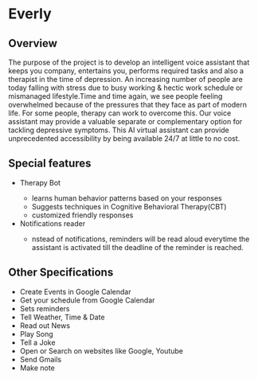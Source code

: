 # Everly

## Overview

The purpose of the project is to develop an intelligent voice assistant that keeps you company, entertains you, performs required tasks and also a therapist in the time of depression.
An increasing number of people are today falling with stress due to busy working & hectic work schedule or mismanaged lifestyle.Time and time again, we see people feeling overwhelmed because of the pressures that they face as part of modern life.
For some people, therapy can work to overcome this. Our voice assistant may provide a valuable separate or complementary option for tackling depressive symptoms. This AI virtual assistant can provide unprecedented accessibility by being available 24/7 at little to no cost.

## Special features

<ul>
  <li>Therapy Bot</li>
     <ul>
        <li>learns human behavior patterns based on your responses</li>
        <li>Suggests techniques in Cognitive Behavioral Therapy(CBT)</li>
        <li>customized friendly responses</li>
     </ul>
  <li>Notifications reader</li>
     <ul>
       <li>nstead of notifications, reminders will be read aloud everytime the assistant is activated till the deadline of the reminder is reached.</li>
     </ul>
</ul>

## Other Specifications

<ul>
  <li>Create Events in Google Calendar</li>
  <li>Get your schedule from Google Calendar</li>
  <li>Sets reminders</li>
  <li>Tell Weather, Time & Date</li>
  <li>Read out News</li>
  <li>Play Song </li>
  <li>Tell a Joke</li>
  <li>Open or Search on websites like Google, Youtube</li>
  <li>Send  Gmails </li>
  <li>Make note</li>
</ul>
